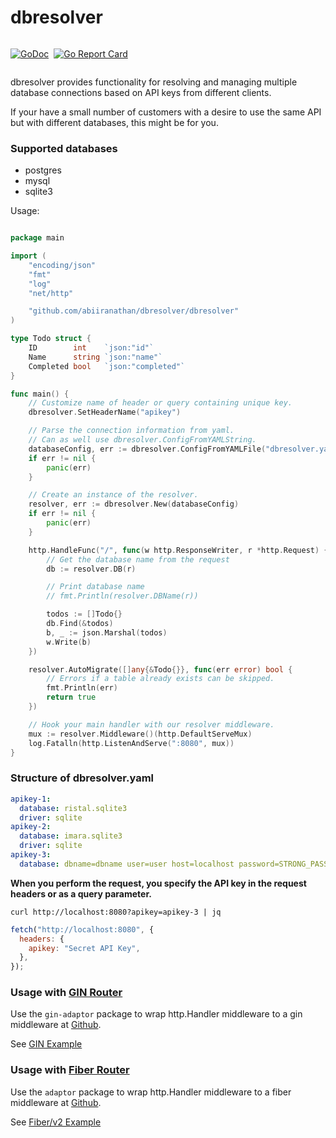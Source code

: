 # dbresolver

<div style="display:flex; gap:8px">

[![GoDoc](https://pkg.go.dev/badge/github.com/abiiranathan/dbresolver)](https://pkg.go.dev/github.com/abiiranathan/dbresolver)

[![Go Report Card](https://goreportcard.com/badge/github.com/abiiranathan/repo-name)](https://goreportcard.com/report/github.com/abiiranathan/dbresolver)

</div>

dbresolver provides functionality for resolving and managing multiple database connections based on API keys from different clients.

If your have a small number of customers with a desire to use the same API but with different databases, this might be for you.

### Supported databases

- postgres
- mysql
- sqlite3

Usage:

```go

package main

import (
	"encoding/json"
	"fmt"
	"log"
	"net/http"

	"github.com/abiiranathan/dbresolver/dbresolver"
)

type Todo struct {
	ID        int    `json:"id"`
	Name      string `json:"name"`
	Completed bool   `json:"completed"`
}

func main() {
	// Customize name of header or query containing unique key.
	dbresolver.SetHeaderName("apikey")

	// Parse the connection information from yaml.
	// Can as well use dbresolver.ConfigFromYAMLString.
	databaseConfig, err := dbresolver.ConfigFromYAMLFile("dbresolver.yaml")
	if err != nil {
		panic(err)
	}

	// Create an instance of the resolver.
	resolver, err := dbresolver.New(databaseConfig)
	if err != nil {
		panic(err)
	}

	http.HandleFunc("/", func(w http.ResponseWriter, r *http.Request) {
		// Get the database name from the request
		db := resolver.DB(r)

		// Print database name
		// fmt.Println(resolver.DBName(r))

		todos := []Todo{}
		db.Find(&todos)
		b, _ := json.Marshal(todos)
		w.Write(b)
	})

	resolver.AutoMigrate([]any{&Todo{}}, func(err error) bool {
		// Errors if a table already exists can be skipped.
		fmt.Println(err)
		return true
	})

	// Hook your main handler with our resolver middleware.
	mux := resolver.Middleware()(http.DefaultServeMux)
	log.Fatalln(http.ListenAndServe(":8080", mux))
}
```

### Structure of dbresolver.yaml

```yaml
apikey-1:
  database: ristal.sqlite3
  driver: sqlite
apikey-2:
  database: imara.sqlite3
  driver: sqlite
apikey-3:
  database: dbname=dbname user=user host=localhost password=STRONG_PASSWORD sslmode=disabled
```

**When you perform the request, you specify the API key in the request headers or as a query parameter.**

```console
curl http://localhost:8080?apikey=apikey-3 | jq
```

```js
fetch("http://localhost:8080", {
  headers: {
    apikey: "Secret API Key",
  },
});
```

### Usage with [GIN Router](https://github.com/gin-gonic/gin)

Use the `gin-adaptor` package to wrap http.Handler middleware to a gin middleware at [Github](https://github.com/gwatts/gin-adapter).

See [GIN Example](https://github.com/abiiranathan/dbresolver-examples/gin/main.go)

### Usage with [Fiber Router](https://github.com/gofiber/fiber)

Use the `adaptor` package to wrap http.Handler middleware to a fiber middleware at [Github](https://github.com/gofiber/adaptor).

See [Fiber/v2 Example](https://github.com/abiiranathan/dbresolver-examples/fiber/main.go)
